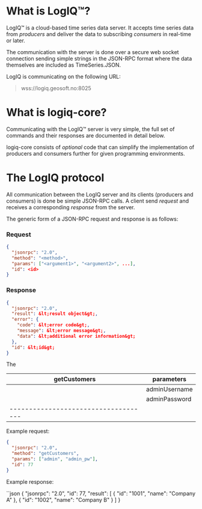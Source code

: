 # What is LogIQ&trade;?

LogIQ&trade; is a cloud-based time series data server.
It accepts time series data from _producers_ and deliver the data to subscribing _consumers_ in real-time or later.

The communication with the server is done over a secure web socket connection sending simple strings in the JSON-RPC
format where the data themselves are included as TimeSeries.JSON.

LogIQ is communicating on the following URL:

> wss://logiq.geosoft.no:8025



# What is logiq-core?

Communicating with the LogIQ&trade; server is very simple, the full set of commands and their responses
are documented in detail below.

logiq-core consists of _optional_ code that can simplify the implementation of producers and consumers further
for given programming environments.



# The LogIQ protocol

All communication between the LogIQ server and its clients (producers and consumers) is done be simple JSON-RPC calls.
A client send _request_ and receives a corresponding _response_ from the server.

The generic form of a JSON-RPC request and response is as follows:

### Request

```json
{
  "jsonrpc": "2.0",
  "method": "<method>",
  "params": ["<argument1>", "<argument2>", ...],
  "id": <id>
}
```

### Response

```json
{
  "jsonrpc": "2.0",
  "result": &lt;result object&gt;,
  "error": {
    "code": &lt;error code&gt;,
    "message": &lt;error message&gt;,
    "data": &lt;additional error information&gt;
  },
  "id": &lt;id&gt;
}
```

The




| getCustomers  | parameters         |
|---------------|--------------------|
|               | adminUsername      |
|               | adminPassword      |
|------------------------------------|


Example request:

```json
{
  "jsonrpc": "2.0",
  "method": "getCustomers",
  "params": ["admin", "admin_pw"],
  "id": 77
}
```

Example response:

``json
{
  "jsonrpc": "2.0",
  "id": 77,
  "result": [
    {
      "id": "1001",
      "name": "Company A"
    },
    {
      "id": "1002",
      "name": "Company B"
    }
  ]
}